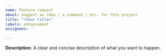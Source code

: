 ```yaml
---
name: Feature request
about: Suggest an idea / a command / etc. for this project
title: "<Your title>"
labels: enhancement
assignees: ''

---
```


**Description:**
A clear and concise description of what you want to happen.
